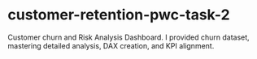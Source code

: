 # customer-retention-pwc-task-2
Customer churn and Risk Analysis Dashboard. I provided churn dataset, mastering detailed analysis, DAX creation, and KPI alignment.
